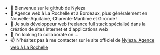 - 👋 Bienvenue sur le github de Nyleza
- 👀 Agence web à La Rochelle et à Bordeaux, plus généralement en Nouvelle-Aquitaine, Charente-Maritime et Gironde !
- 🌱 Je suis développeur web freelance full stack spécialisé dans la création de sites internet et d'applications web
- 💞️ I’m looking to collaborate on ...
- 📫 N'hésitez pas à me contacter sur le site officiel de [Nyleza, Agence web à La Rochelle](https://nyleza.com/)

<!---
nyleza/nyleza is a ✨ special ✨ repository because its `README.md` (this file) appears on your GitHub profile.
You can click the Preview link to take a look at your changes.
--->
